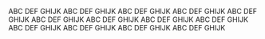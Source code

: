 ABC DEF GHIJK ABC DEF GHIJK ABC DEF GHIJK ABC DEF GHIJK ABC DEF GHIJK ABC DEF GHIJK ABC DEF GHIJK ABC DEF GHIJK ABC DEF GHIJK ABC DEF GHIJK ABC DEF GHIJK ABC DEF GHIJK ABC DEF GHIJK
